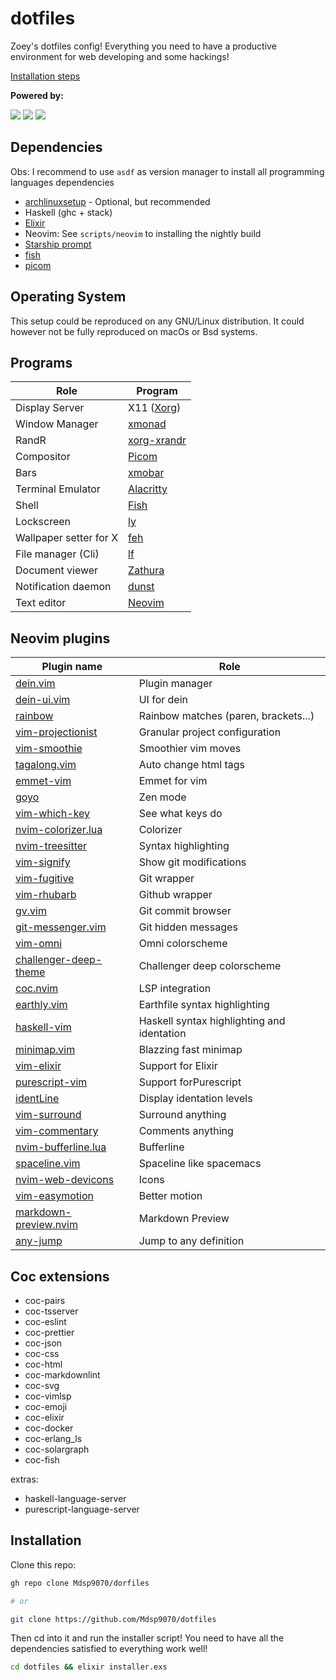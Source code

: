 # dotfiles

Zoey's dotfiles config! Everything you need to have a productive
environment for web developing and some hackings!

[Installation steps](#Installation)

**Powered by:**

![](https://img.shields.io/badge/-Arch-informational?style=for-the-badge&logo=Arch-Linux&logoColor=white&color=1793D1)
![](https://img.shields.io/badge/-Xorg-informational?style=for-the-badge&logo=X.Org&logoColor=white&color=F28834)
![](https://img.shields.io/badge/-Fish-informational?style=for-the-badge&logoColor=white&color=5927E3)

## Dependencies

Obs: I recommend to use `asdf` as version manager to install all programming
languages dependencies

- [archlinuxsetup](https://github.com/Mdsp9070/archlinux-setup) - Optional, but recommended
- Haskell (ghc + stack)
- [Elixir](https://elixir-lang.org/install.html)
- Neovim: See `scripts/neovim` to installing the nightly build
- [Starship prompt](https://starship.rs/)
- [fish](https://github.com/fish-shell/fish-shell)
- [picom](https://github.com/yshui/picom)

## Operating System

This setup could be reproduced on any GNU/Linux distribution.
It could however not be fully reproduced on macOs or Bsd systems.

## Programs

| Role  | Program |
| ------------- | ------------- |
| Display Server  | X11 ([Xorg](https://wiki.archlinux.org/index.php/Xorg)) |
| Window Manager  | [xmonad](https://xmonad.org/)  |
|RandR | [xorg-xrandr](https://www.archlinux.org/packages/?name=xorg-xrandr)|
|Compositor | [Picom](https://github.com/yshui/picom)|
| Bars | [xmobar](https://hackage.haskell.org/package/xmobar)|
|Terminal Emulator | [Alacritty](https://github.com/alacritty/alacritty)|
| Shell | [Fish](https://github.com/fish-shell/fish-shell)|
| Lockscreen | [ly](https://github.com/nullgemm/ly)|
| Wallpaper setter for X | [feh](https://wiki.archlinux.org/index.php/feh)|
| File manager (Cli) | [lf](https://github.com/gokcehan/lf/) |
| Document viewer | [Zathura](https://pwmt.org/projects/zathura/) |
| Notification daemon | [dunst](https://dunst-project.org/) |
| Text editor | [Neovim](https://neovim.io/) |

## Neovim plugins

| Plugin name | Role
| ----------- | ----
| [dein.vim](https://github.com/Shougo/dein.vim) | Plugin manager |
| [dein-ui.vim](https://github.com/wsdjeg/dein-ui.vim) | UI for dein |
| [rainbow](https://github.com/luochen1990/rainbow) | Rainbow matches (paren, brackets...) |
| [vim-projectionist](https://github.com/tpope/vim-projectionist) | Granular project configuration |
| [vim-smoothie](https://github.com/psliwka/vim-smoothie) | Smoothier vim moves |
| [tagalong.vim](https://github.com/AndrewRadev/tagalong.vim) | Auto change html tags |
| [emmet-vim](https://github.com/mattn/emmet-vim) | Emmet for vim |
| [goyo](https://github.com/junegunn/goyo.vim) | Zen mode |
| [vim-which-key](https://github.com/liuchengxu/vim-which-key) | See what keys do |
| [nvim-colorizer.lua](https://github.com/norcalli/nvim-colorizer.lua) | Colorizer |
| [nvim-treesitter](https://github.com/nvim-treesitter/nvim-treesitter) | Syntax highlighting |
| [vim-signify](https://github.com/mhinz/vim-signify) | Show git modifications |
| [vim-fugitive](https://github.com/tpope/vim-fugitive) | Git wrapper |
| [vim-rhubarb](https://github.com/tpope/vim-rhubarb) | Github wrapper |
| [gv.vim](https://github.com/junegunn/gv.vim) | Git commit browser |
| [git-messenger.vim](https://github.com/rhysd/git-messenger.vim) | Git hidden messages |
| [vim-omni](https://github.com/GuiLra/vim-omni/) | Omni colorscheme |
| [challenger-deep-theme](https://github.com/challenger-deep-theme/vim) | Challenger deep colorscheme |
| [coc.nvim](https://github.com/neoclide/coc.nvim) | LSP integration |
| [earthly.vim](https://github.com/earthly/earthly.vim) | Earthfile syntax highlighting |
| [haskell-vim](https://github.com/neovimhaskell/haskell-vim) | Haskell syntax highlighting and identation |
| [minimap.vim](https://github.com/wfxr/minimap.vim) | Blazzing fast minimap |
| [vim-elixir](https://github.com/elixir-editors/vim-elixir) | Support for Elixir |
| [purescript-vim](https://github.com/purescript-contrib/purescript-vim) | Support forPurescript |
| [identLine](https://github.com/Yggdroot/indentLine) | Display identation levels |
| [vim-surround](https://github.com/tpope/vim-surround) | Surround anything |
| [vim-commentary](https://github.com/tpope/vim-commentary) | Comments anything |
| [nvim-bufferline.lua](https://github.com/akinsho/nvim-bufferline.lua) | Bufferline |
| [spaceline.vim](https://github.com/glepnir/spaceline.vim) | Spaceline like spacemacs |
| [nvim-web-devicons](https://github.com/kyazdani42/nvim-web-devicons) | Icons |
| [vim-easymotion](https://github.com/easymotion/vim-easymotion) | Better motion |
| [markdown-preview.nvim](https://github.com/iamcco/markdown-preview.nvim) | Markdown Preview |
| [any-jump](https://github.com/pechorin/any-jump.vim) | Jump to any definition |

## Coc extensions

- coc-pairs
- coc-tsserver
- coc-eslint
- coc-prettier
- coc-json
- coc-css
- coc-html
- coc-markdownlint
- coc-svg
- coc-vimlsp
- coc-emoji
- coc-elixir
- coc-docker
- coc-erlang_ls
- coc-solargraph
- coc-fish

extras:

- haskell-language-server
- purescript-language-server

## Installation

Clone this repo:

```sh
gh repo clone Mdsp9070/dorfiles

# or

git clone https://github.com/Mdsp9070/dotfiles
```

Then cd into it and run the installer script!
You need to have all the dependencies satisfied
to everything work well!

```sh
cd dotfiles && elixir installer.exs
```
